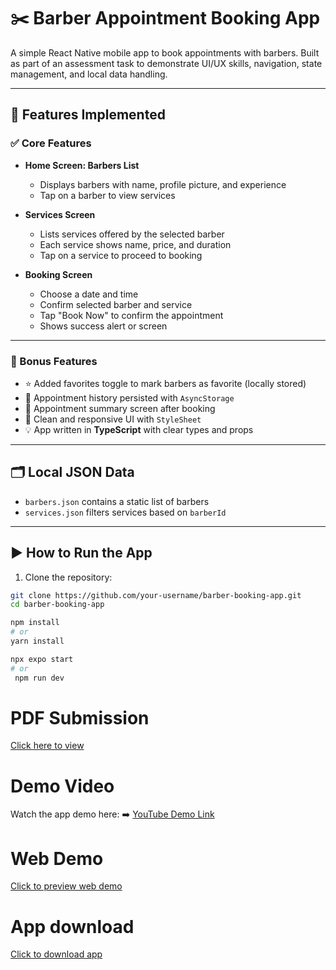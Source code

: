 # ✂️ Barber Appointment Booking App

A simple React Native mobile app to book appointments with barbers. Built as part of an assessment task to demonstrate UI/UX skills, navigation, state management, and local data handling.

---

## 📱 Features Implemented

### ✅ Core Features

- **Home Screen: Barbers List**

  - Displays barbers with name, profile picture, and experience
  - Tap on a barber to view services

- **Services Screen**

  - Lists services offered by the selected barber
  - Each service shows name, price, and duration
  - Tap on a service to proceed to booking

- **Booking Screen**
  - Choose a date and time
  - Confirm selected barber and service
  - Tap "Book Now" to confirm the appointment
  - Shows success alert or screen

---

### 🌟 Bonus Features

- ⭐ Added favorites toggle to mark barbers as favorite (locally stored)
- 💾 Appointment history persisted with `AsyncStorage`
- 📝 Appointment summary screen after booking
- 🎨 Clean and responsive UI with `StyleSheet`
- 💡 App written in **TypeScript** with clear types and props

---

## 🗂️ Local JSON Data

- `barbers.json` contains a static list of barbers
- `services.json` filters services based on `barberId`

---

## ▶️ How to Run the App

1. Clone the repository:

```bash
git clone https://github.com/your-username/barber-booking-app.git
cd barber-booking-app

npm install
# or
yarn install

npx expo start
# or
 npm run dev
```

# PDF Submission 

[Click here to view](https://github.com/Hussain-hamim/Barber-Booking-App/blob/main/Submission-%20Barber%20Appointment%20Booking%20App.pdf)

# Demo Video

Watch the app demo here:
➡️ [YouTube Demo Link](https://youtube.com/shorts/BuWMHm9NcwE?si=Abm9yA8xitxNbwCX)

# Web Demo

[Click to preview web demo](https://barber-booking-app-chi.vercel.app/)

# App download

[Click to download app](https://expo.dev/artifacts/eas/xmoakCJ68KMZQBdwSF5xXD.apk)
